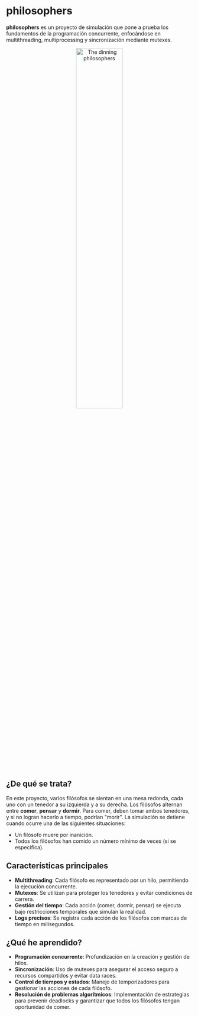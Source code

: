 # philosophers

**philosophers** es un proyecto de simulación que pone a prueba los fundamentos de la programación concurrente, enfocándose en multithreading, multiprocessing y sincronización mediante mutexes.

<p align="center">
  <img src="https://github.com/user-attachments/assets/b460d07c-adbb-4d55-838f-c52495c95dcd" alt="The dinning philosophers" width="50%">
</p>

## ¿De qué se trata?

En este proyecto, varios filósofos se sientan en una mesa redonda, cada uno con un tenedor a su izquierda y a su derecha. Los filósofos alternan entre **comer**, **pensar** y **dormir**. Para comer, deben tomar ambos tenedores, y si no logran hacerlo a tiempo, podrían "morir". La simulación se detiene cuando ocurre una de las siguientes situaciones:

- Un filósofo muere por inanición.
- Todos los filósofos han comido un número mínimo de veces (si se especifica).

## Características principales

- **Multithreading**: Cada filósofo es representado por un hilo, permitiendo la ejecución concurrente.
- **Mutexes**: Se utilizan para proteger los tenedores y evitar condiciones de carrera.
- **Gestión del tiempo**: Cada acción (comer, dormir, pensar) se ejecuta bajo restricciones temporales que simulan la realidad.
- **Logs precisos**: Se registra cada acción de los filósofos con marcas de tiempo en milisegundos.

## ¿Qué he aprendido?

- **Programación concurrente**: Profundización en la creación y gestión de hilos.
- **Sincronización**: Uso de mutexes para asegurar el acceso seguro a recursos compartidos y evitar data races.
- **Control de tiempos y estados**: Manejo de temporizadores para gestionar las acciones de cada filósofo.
- **Resolución de problemas algorítmicos**: Implementación de estrategias para prevenir deadlocks y garantizar que todos los filósofos tengan oportunidad de comer.
